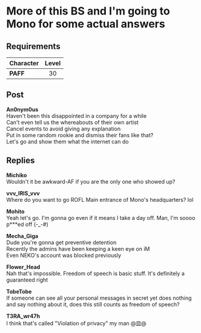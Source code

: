 # More of this BS and I'm going to Mono for some actual answers
## Requirements
|Character|Level|
|---------|:---:|
|**PAFF** | 30  |

## Post
**An0nym0us**<br>
Haven't been this disappointed in a company for a while<br>
Can't even tell us the whereabouts of their own artist<br>
Cancel events to avoid giving any explanation<br>
Put in some random rookie and dismiss their fans like that?<br>
Let's go and show them what the internet can do
## Replies
**Michiko**<br>
Wouldn't it be awkward-AF if you are the only one who showed up?

**vvv_IRIS_vvv**<br>
Where do you want to go ROFL Main entrance of Mono's headquarters? lol

**Mohito**<br>
Yeah let's go. I'm gonna go even if it means I take a day off. Man, I'm soooo p\*\*\*ed off (-\_-\#)

**Mecha_Giga**<br>
Dude you're gonna get preventive detention<br>
Recently the admins have been keeping a keen eye on iM<br>
Even NEKO's account was blocked previously

**Flower_Head**<br>
Nah that's impossible. Freedom of speech is basic stuff. It's definitely a guaranteed right

**TobeTobe**<br>
If someone can see all your personal messages in secret yet does nothing and say nothing about it, does this still counts as freedom of speech?

**T3RA_wr47h**<br>
I think that's called "Violation of privacy" my man @皿@

